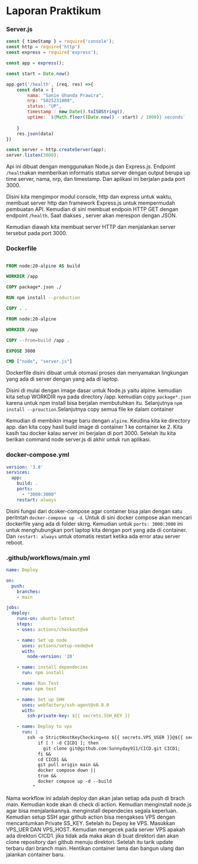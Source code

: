<h1>Laporan Praktikum</h1>

<h3>Server.js</h3>

```javascript
const { timeStamp } = require('console');
const http = require('http')
const express = require('express');

const app = express();

const start = Date.now()

app.get('/health', (req, res) =>{
    const data = {
        nama: "Sanie Ghanda Prawira",
        nrp: "5025231009",
        status: "UP",
        timestamp : new Date().toISOString(),
        uptime: `${Math.floor((Date.now() - start) / 1000)} seconds`
        
    }
    res.json(data)
})

const server = http.createServer(app);
server.listen(3000);
```
Api ini dibuat dengan menggunakan Node.js dan Express.js. Endpoint `/health`akan memberikan informatis status server dengan output berupa up time server, nama, nrp, dan timestamp. Dan aplikasi ini berjalan pada port 3000.

Disini kita mengimpor modul console, http dan express untuk waktu, membuat server http dan framework Express.js untuk mempermudah pembuatan API. Kemudian di sini membuat endpoin HTTP GET dengan endpoint `/health`. Saat diakses , server akan merespon dengan JSON.

Kemudian diawah kita membuat server HTTP dan menjalankan server tersebut pada port 3000.

<h3>Dockerfile</h3>

```Dockerfile

FROM node:20-alpine AS build

WORKDIR /app

COPY package*.json ./

RUN npm install --production

COPY . .

FROM node:20-alpine

WORKDIR /app

COPY --from=build /app .

EXPOSE 3000

CMD ["node", "server.js"]
```

Dockerfile disini dibuat untuk otomasi proses dan  menyamakan lingkungan yang ada di server dengan yang ada di laptop.

Disini di mulai dengan image dasar untuk Node.js yaitu alpine. kemudian kita setup WORKDIR nya pada directory /app. kemudian copy `package*.json` karena untuk npm install bisa berjalan membutuhkan itu. Selanjutnya `npm install --prouction`.Selanjutnya copy semua file ke dalam container

Kemudian di membikin image baru dengan `alpine`. Keudina kita ke directory app. dan kita copy hasil build image di container 1 ke container ke 2. Kita kasih tau docker kalau server ini berjalan di port 3000. Setelah itu kita berikan command node server.js di akhir untuk run aplikasi.

<h3>docker-compose.yml</h3>

```YAML
version: '3.8'
services:
  app:
    build: .
    ports:
      - "3000:3000"
    restart: always
```
Disini fungsi dari dcoker-compose agar container bisa jalan dengan satu peritntah `docker-compose up -d`. Untuk di sini docker compose akan mencari dockerfile yang ada di folder skrrg. Kemudian untuk `ports: 3000:3000` ini untuk menghubungkan port laptop kita dengan port yang ada di container. Dan `restart: always` untuk otomatis restart ketika ada error atau server reboot.

<h3>.github/workflows/main.yml</h3>

```YAML
name: Deploy

on:
  push:
    branches:
    - main

jobs:
  deploy:
    runs-on: ubuntu-latest
    steps:
    - uses: actions/checkout@v4

    - name: Set up node
      uses: actions/setup-node@v4
      with:
        node-version: '20'

    - name: install dependecies
      run: npm install

    - name: Run Test
      run: npm test

    - name: Set up SHH
      uses: webfactory/ssh-agent@v0.8.0
      with:
        ssh-private-key: ${{ secrets.SSH_KEY }}

    - name: Deploy to vps
      run: |
        ssh -o StrictHostKeyChecking=no ${{ secrets.VPS_USER }}@${{ secrets.VPS_HOST }} "
            if [ ! -d CICD1 ]; then
              git clone git@github.com:Sunnyday911/CICD.git CICD1;
            fi &&
            cd CICD1 &&
            git pull origin main &&
            docker compose down ||
            true &&
            docker compose up -d --build
          "
```

Nama  workflow ini adalah deploy dan akan jalan setiap ada push di brach main. Kemudian kode akan di check di action. Kemudian menginstall node.js agar bisa menjalankannya. menginstall dependecies segala keperluan. Kemudian setup SSH agar github action bisa mengakses VPS dengan mencantumkan Private SS_KEY. Setelah itu Depoy ke VPS. Masukkan VPS_UER DAN VPS_HOST. Kemudian mengecek pada server VPS apakah ada direktori CICD1. jika tidak ada maka akan di buat direktori dan akan clone repository dari github menuju direktori. Setelah itu tarik update terbaru dari branch main. Hentikan container lama dan bangun ulang dan jalankan container baru.
